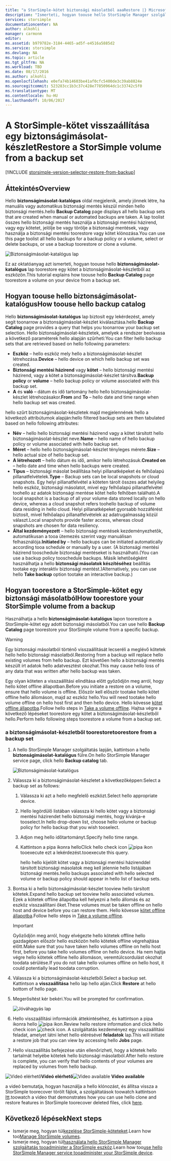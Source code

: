 ```yaml
---
title: "a StorSimple-kötet biztonsági másolatból aaaRestore |} Microsoft Docs"
description: "Ismerteti, hogyan toouse hello StorSimple Manager szolgáltatás biztonságimásolat-katalógus lap toorestore a StorSimple-kötet a biztonságimásolat-készletből."
services: storsimple
documentationcenter: NA
author: alkohli
manager: carmonm
editor: 
ms.assetid: b979782e-3184-4465-ad5f-e4516a5885d2
ms.service: storsimple
ms.devlang: NA
ms.topic: article
ms.tgt_pltfrm: NA
ms.workload: TBD
ms.date: 08/17/2016
ms.author: alkohli
ms.openlocfilehash: e0efa74b14603be41af0cfc5400de3c39ab8824e
ms.sourcegitcommit: 523283cc1b3c37c428e77850964dc1c33742c5f0
ms.translationtype: MT
ms.contentlocale: hu-HU
ms.lasthandoff: 10/06/2017
---
```

# <a name="restore-a-storsimple-volume-from-a-backup-set"></a><span data-ttu-id="dc373-103">A StorSimple-kötet visszaállítása egy biztonságimásolat-készlet</span><span class="sxs-lookup"><span data-stu-id="dc373-103">Restore a StorSimple volume from a backup set</span></span>
[!INCLUDE [storsimple-version-selector-restore-from-backup](../../includes/storsimple-version-selector-restore-from-backup.md)]

## <a name="overview"></a><span data-ttu-id="dc373-104">Áttekintés</span><span class="sxs-lookup"><span data-stu-id="dc373-104">Overview</span></span>
<span data-ttu-id="dc373-105">Hello **biztonságimásolat-katalógus** oldal megjelenik, amely jönnek létre, ha manuális vagy automatikus biztonsági mentés készül minden hello biztonsági mentés.</span><span class="sxs-lookup"><span data-stu-id="dc373-105">hello **Backup Catalog** page displays all hello backup sets that are created when manual or automated backups are taken.</span></span> <span data-ttu-id="dc373-106">A lap toolist összes hello biztonsági mentés használja a biztonsági mentési házirend, vagy egy kötetet, jelölje be vagy törölje a biztonsági mentések, vagy használja a biztonsági mentési toorestore vagy kötet klónozása.</span><span class="sxs-lookup"><span data-stu-id="dc373-106">You can use this page toolist all hello backups for a backup policy or a volume, select or delete backups, or use a backup toorestore or clone a volume.</span></span>

 ![Biztonságimásolat-katalógus lap](./media/storsimple-restore-from-backup-set/HCS_BackupCatalog.png)

<span data-ttu-id="dc373-108">Ez az oktatóanyag azt ismerteti, hogyan toouse hello **biztonságimásolat-katalógus** lap toorestore egy kötet a biztonságimásolat-készletből az eszközön.</span><span class="sxs-lookup"><span data-stu-id="dc373-108">This tutorial explains how toouse hello **Backup Catalog** page toorestore a volume on your device from a backup set.</span></span>

## <a name="how-toouse-hello-backup-catalog"></a><span data-ttu-id="dc373-109">Hogyan toouse hello biztonságimásolat-katalógus</span><span class="sxs-lookup"><span data-stu-id="dc373-109">How toouse hello backup catalog</span></span>
<span data-ttu-id="dc373-110">Hello **biztonságimásolat-katalógus** lap biztosít egy lekérdezést, amely segít toonarrow a biztonságimásolat-készlet kiválasztása.</span><span class="sxs-lookup"><span data-stu-id="dc373-110">hello **Backup Catalog** page provides a query that helps you toonarrow your backup set selection.</span></span> <span data-ttu-id="dc373-111">Hello biztonságimásolat-készletek, amelyek a rendszer beolvassa a következő paraméterek hello alapján szűrheti:</span><span class="sxs-lookup"><span data-stu-id="dc373-111">You can filter hello backup sets that are retrieved based on hello following parameters:</span></span>

* <span data-ttu-id="dc373-112">**Eszköz** – hello eszköz mely hello a biztonságimásolat-készlet létrehozása.</span><span class="sxs-lookup"><span data-stu-id="dc373-112">**Device** – hello device on which hello backup set was created.</span></span>
* <span data-ttu-id="dc373-113">**Biztonsági mentési házirend** vagy **kötet** – hello biztonsági mentési házirend, vagy a kötet a biztonságimásolat-készlet társítva.</span><span class="sxs-lookup"><span data-stu-id="dc373-113">**Backup policy** or **volume** – hello backup policy or volume associated with this backup set.</span></span>
* <span data-ttu-id="dc373-114">**A** és **való** – dátum és idő tartomány hello hello biztonságimásolat-készlet létrehozásakor.</span><span class="sxs-lookup"><span data-stu-id="dc373-114">**From** and **To** – hello date and time range when hello backup set was created.</span></span>

<span data-ttu-id="dc373-115">hello szűrt biztonságimásolat-készletek majd megjelennének hello a következő attribútumok alapján:</span><span class="sxs-lookup"><span data-stu-id="dc373-115">hello filtered backup sets are then tabulated based on hello following attributes:</span></span>

* <span data-ttu-id="dc373-116">**Név** – hello hello biztonsági mentési házirend vagy a kötet társított hello biztonságimásolat-készlet neve.</span><span class="sxs-lookup"><span data-stu-id="dc373-116">**Name** – hello name of hello backup policy or volume associated with hello backup set.</span></span>
* <span data-ttu-id="dc373-117">**Méret** – hello hello biztonságimásolat-készlet tényleges mérete.</span><span class="sxs-lookup"><span data-stu-id="dc373-117">**Size** – hello actual size of hello backup set.</span></span>
* <span data-ttu-id="dc373-118">**A létrehozott** – hello dátum és idő, amikor hello létrehozásuk.</span><span class="sxs-lookup"><span data-stu-id="dc373-118">**Created on** – hello date and time when hello backups were created.</span></span> 
* <span data-ttu-id="dc373-119">**Típus** – biztonsági másolat beállítása helyi pillanatképeket és felhőalapú pillanatfelvételek.</span><span class="sxs-lookup"><span data-stu-id="dc373-119">**Type** – Backup sets can be local snapshots or cloud snapshots.</span></span> <span data-ttu-id="dc373-120">Egy helyi pillanatfelvétel a köteten tárolt összes adat helyileg hello eszköz, biztonsági másolatot, mivel egy felhőalapú pillanatfelvétel toohello az adatok biztonsági mentése kötet hello felhőben található.</span><span class="sxs-lookup"><span data-stu-id="dc373-120">A local snapshot is a backup of all your volume data stored locally on hello device, whereas a cloud snapshot refers toohello backup of volume data residing in hello cloud.</span></span> <span data-ttu-id="dc373-121">Helyi pillanatképeket gyorsabb hozzáférést biztosít, mivel felhőalapú pillanatfelvételek az adatrugalmasság közül választ.</span><span class="sxs-lookup"><span data-stu-id="dc373-121">Local snapshots provide faster access, whereas cloud snapshots are chosen for data resiliency.</span></span>
* <span data-ttu-id="dc373-122">**Által kezdeményezett** – hello biztonsági mentések kezdeményezhetők, automatikusan a tooa ütemezés szerint vagy manuálisan felhasználója.</span><span class="sxs-lookup"><span data-stu-id="dc373-122">**Initiated by** – hello backups can be initiated automatically according tooa schedule or manually by a user.</span></span> <span data-ttu-id="dc373-123">(A biztonsági mentési házirend tooschedule biztonsági mentéseket is használható.</span><span class="sxs-lookup"><span data-stu-id="dc373-123">(You can use a backup policy tooschedule backups.</span></span> <span data-ttu-id="dc373-124">Másik lehetőségként használhatja a hello **biztonsági másolatok készítéséhez** beállítás tootake egy interaktív biztonsági mentést.)</span><span class="sxs-lookup"><span data-stu-id="dc373-124">Alternatively, you can use hello **Take backup** option tootake an interactive backup.)</span></span>

## <a name="how-toorestore-your-storsimple-volume-from-a-backup"></a><span data-ttu-id="dc373-125">Hogyan toorestore a StorSimple-kötet egy biztonsági másolatból</span><span class="sxs-lookup"><span data-stu-id="dc373-125">How toorestore your StorSimple volume from a backup</span></span>
<span data-ttu-id="dc373-126">Használhatja a hello **biztonságimásolat-katalógus** lapon toorestore a StorSimple-kötet egy adott biztonsági másolatból.</span><span class="sxs-lookup"><span data-stu-id="dc373-126">You can use hello **Backup Catalog** page toorestore your StorSimple volume from a specific backup.</span></span> 

> [!WARNING]
> <span data-ttu-id="dc373-127">Egy biztonsági másolatból történő visszaállítását lecseréli a meglévő kötetek hello hello biztonsági másolatból.</span><span class="sxs-lookup"><span data-stu-id="dc373-127">Restoring from a backup will replace hello existing volumes from hello backup.</span></span> <span data-ttu-id="dc373-128">Ezt követően hello a biztonsági mentés készült írt adatok hello adatvesztést okozhat.</span><span class="sxs-lookup"><span data-stu-id="dc373-128">This may cause hello loss of any data that was written after hello backup was taken.</span></span>
> 
> 

<span data-ttu-id="dc373-129">Egy olyan köteten a visszaállítási elindítása előtt győződjön meg arról, hogy hello kötet offline állapotban.</span><span class="sxs-lookup"><span data-stu-id="dc373-129">Before you initiate a restore on a volume, ensure that hello volume is offline.</span></span> <span data-ttu-id="dc373-130">Először kell először tootake hello kötet offline hello állomáson, majd az eszköz hello.</span><span class="sxs-lookup"><span data-stu-id="dc373-130">You will need tootake hello volume offline on hello host first and then hello device.</span></span> <span data-ttu-id="dc373-131">Hello kövesse [kötet offline állapotba](storsimple-manage-volumes.md#take-a-volume-offline).</span><span class="sxs-lookup"><span data-stu-id="dc373-131">Follow hello steps in [Take a volume offline](storsimple-manage-volumes.md#take-a-volume-offline).</span></span> <span data-ttu-id="dc373-132">Hajtsa végre a következő lépéseket toorestore egy kötet a biztonságimásolat-készletből hello.</span><span class="sxs-lookup"><span data-stu-id="dc373-132">Perform hello following steps toorestore a volume from a backup set.</span></span>

### <a name="toorestore-from-a-backup-set"></a><span data-ttu-id="dc373-133">a biztonságimásolat-készletből toorestore</span><span class="sxs-lookup"><span data-stu-id="dc373-133">toorestore from a backup set</span></span>
1. <span data-ttu-id="dc373-134">A hello StorSimple Manager szolgáltatás lapján, kattintson a hello **biztonságimásolat-katalógus** fülre.</span><span class="sxs-lookup"><span data-stu-id="dc373-134">On hello StorSimple Manager service page, click hello **Backup catalog** tab.</span></span>
   
    ![Biztonságimásolat-katalógus](./media/storsimple-restore-from-backup-set/HCS_Restore.png)
2. <span data-ttu-id="dc373-136">Válassza ki a biztonságimásolat-készletet a következőképpen:</span><span class="sxs-lookup"><span data-stu-id="dc373-136">Select a backup set as follows:</span></span>
   
   1. <span data-ttu-id="dc373-137">Válassza ki azt a hello megfelelő eszközt.</span><span class="sxs-lookup"><span data-stu-id="dc373-137">Select hello appropriate device.</span></span>
   2. <span data-ttu-id="dc373-138">Hello legördülő listában válassza ki hello kötet vagy a biztonsági mentési házirendet hello biztonsági mentés, hogy kívánja-e tooselect.</span><span class="sxs-lookup"><span data-stu-id="dc373-138">In hello drop-down list, choose hello volume or backup policy for hello backup that you wish tooselect.</span></span>
   3. <span data-ttu-id="dc373-139">Adjon meg hello időtartományt.</span><span class="sxs-lookup"><span data-stu-id="dc373-139">Specify hello time range.</span></span>
   4. <span data-ttu-id="dc373-140">Kattintson a pipa ikonra hello</span><span class="sxs-lookup"><span data-stu-id="dc373-140">Click hello check icon</span></span> ![pipa ikon](./media/storsimple-restore-from-backup-set/HCS_CheckIcon.png) <span data-ttu-id="dc373-142">tooexecute ezt a lekérdezést.</span><span class="sxs-lookup"><span data-stu-id="dc373-142">tooexecute this query.</span></span>
      
      <span data-ttu-id="dc373-143">hello hello kijelölt kötet vagy a biztonsági mentési házirenddel társított biztonsági másolatok meg kell jelennie hello listájában biztonsági mentés.</span><span class="sxs-lookup"><span data-stu-id="dc373-143">hello backups associated with hello selected volume or backup policy should appear in hello list of backup sets.</span></span>
3. <span data-ttu-id="dc373-144">Bontsa ki a hello biztonságimásolat-készlet tooview hello társított kötetek.</span><span class="sxs-lookup"><span data-stu-id="dc373-144">Expand hello backup set tooview hello associated volumes.</span></span> <span data-ttu-id="dc373-145">Ezek a kötetek offline állapotba kell helyezni a hello állomás és az eszköz visszaállítani őket.</span><span class="sxs-lookup"><span data-stu-id="dc373-145">These volumes must be taken offline on hello host and device before you can restore them.</span></span> <span data-ttu-id="dc373-146">Hello kövesse [kötet offline állapotba](storsimple-manage-volumes.md#take-a-volume-offline).</span><span class="sxs-lookup"><span data-stu-id="dc373-146">Follow hello steps in [Take a volume offline](storsimple-manage-volumes.md#take-a-volume-offline).</span></span>
   
   > [!IMPORTANT]
   > <span data-ttu-id="dc373-147">Győződjön meg arról, hogy elvégezte hello kötetek offline hello gazdagépen először hello eszközön hello kötetek offline végrehajtása előtt.</span><span class="sxs-lookup"><span data-stu-id="dc373-147">Make sure that you have taken hello volumes offline on hello host first, before you take hello volumes offline on hello device.</span></span> <span data-ttu-id="dc373-148">Ha nem hajtja végre hello kötetek offline hello állomáson, veremtúlcsordulást okozhat toodata sérülése.</span><span class="sxs-lookup"><span data-stu-id="dc373-148">If you do not take hello volumes offline on hello host, it could potentially lead toodata corruption.</span></span>
   > 
   > 
4. <span data-ttu-id="dc373-149">Válassza ki a biztonságimásolat-készletből.</span><span class="sxs-lookup"><span data-stu-id="dc373-149">Select a backup set.</span></span> <span data-ttu-id="dc373-150">Kattintson a **visszaállítása** hello lap hello alján.</span><span class="sxs-lookup"><span data-stu-id="dc373-150">Click **Restore** at hello bottom of hello page.</span></span>
5. <span data-ttu-id="dc373-151">Megerősítést kér bekéri.</span><span class="sxs-lookup"><span data-stu-id="dc373-151">You will be prompted for confirmation.</span></span> 
   
    ![Jóváhagyás lap](./media/storsimple-restore-from-backup-set/HCS_ConfirmRestore.png)
6. <span data-ttu-id="dc373-153">Hello visszaállítási információk áttekintéséhez, és kattintson a pipa ikonra hello ![pipa ikon](./media/storsimple-restore-from-backup-set/HCS_CheckIcon.png).</span><span class="sxs-lookup"><span data-stu-id="dc373-153">Review hello restore information and click hello check icon ![check icon](./media/storsimple-restore-from-backup-set/HCS_CheckIcon.png).</span></span> <span data-ttu-id="dc373-154">A szolgáltatás kezdeményez egy visszaállítási feladat, amelyet látni lehet hello elérésével **feladatok** lap.</span><span class="sxs-lookup"><span data-stu-id="dc373-154">This will initiate a restore job that you can view by accessing hello **Jobs** page.</span></span> 
7. <span data-ttu-id="dc373-155">Hello visszaállítás befejezése után ellenőrizheti, hogy a kötetek hello tartalmát helyébe kötetek hello biztonsági másolatból.</span><span class="sxs-lookup"><span data-stu-id="dc373-155">After hello restore is complete, you can verify that hello contents of your volumes are replaced by volumes from hello backup.</span></span>

<span data-ttu-id="dc373-156">![Videó elérhető](./media/storsimple-restore-from-backup-set/Video_icon.png)**Videó elérhető**</span><span class="sxs-lookup"><span data-stu-id="dc373-156">![Video available](./media/storsimple-restore-from-backup-set/Video_icon.png) **Video available**</span></span>

<span data-ttu-id="dc373-157">a videó bemutatja, hogyan használja a hello klónozást, és állítsa vissza a StorSimple toorecover törölt fájlok, a szolgáltatások toowatch kattintson [Itt](https://azure.microsoft.com/documentation/videos/storsimple-recover-deleted-files-with-storsimple/).</span><span class="sxs-lookup"><span data-stu-id="dc373-157">toowatch a video that demonstrates how you can use hello clone and restore features in StorSimple toorecover deleted files, click [here](https://azure.microsoft.com/documentation/videos/storsimple-recover-deleted-files-with-storsimple/).</span></span>

## <a name="next-steps"></a><span data-ttu-id="dc373-158">Következő lépések</span><span class="sxs-lookup"><span data-stu-id="dc373-158">Next steps</span></span>
* <span data-ttu-id="dc373-159">Ismerje meg, hogyan túl[kezelése StorSimple-köteteket](storsimple-manage-volumes.md).</span><span class="sxs-lookup"><span data-stu-id="dc373-159">Learn how too[Manage StorSimple volumes](storsimple-manage-volumes.md).</span></span>
* <span data-ttu-id="dc373-160">Ismerje meg, hogyan túl[használata hello StorSimple Manager szolgáltatás tooadminister a StorSimple eszköz](storsimple-manager-service-administration.md).</span><span class="sxs-lookup"><span data-stu-id="dc373-160">Learn how too[use hello StorSimple Manager service tooadminister your StorSimple device](storsimple-manager-service-administration.md).</span></span>

